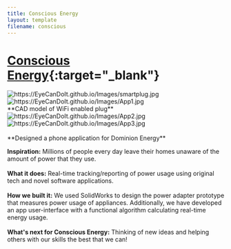 ```yaml
---
title: Conscious Energy
layout: template
filename: conscious
---
```


# [Conscious Energy](https://devpost.com/software/conscious-energy){:target="_blank"}

<img src="https://EyeCanDoIt.github.io/Images/smartplug.jpg" alt="https://EyeCanDoIt.github.io/Images/smartplug.jpg" loading="lazy"> 
<img src="https://EyeCanDoIt.github.io/Images/App1.jpg" alt="https://EyeCanDoIt.github.io/Images/App1.jpg" loading="lazy"> 
<br>
**CAD model of WiFi enabled plug**

<br>

<img src="https://EyeCanDoIt.github.io/Images/App2.jpg" alt="https://EyeCanDoIt.github.io/Images/App2.jpg" loading="lazy"> 
<img src="https://EyeCanDoIt.github.io/Images/App3.jpg" alt="https://EyeCanDoIt.github.io/Images/App3.jpg" loading="lazy"> 
<br>
<br>
**Designed a phone application for Dominion Energy**
<br>

**Inspiration:** Millions of people every day leave their homes unaware of the amount of power that they use.
<br>
<br>
**What it does:** Real-time tracking/reporting of power usage using original tech and novel software applications.
<br>
<br>
**How we built it:** We used SolidWorks to design the power adapter prototype that measures power usage of appliances. 
Additionally, we have developed an app user-interface with a functional algorithm calculating real-time energy usage.
<br>
<br>
**What's next for Conscious Energy:** Thinking of new ideas and helping others with our skills the best that we can!
